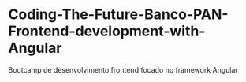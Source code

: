 # Coding-The-Future-Banco-PAN-Frontend-development-with-Angular
Bootcamp de desenvolvimento frontend focado no framework Angular
